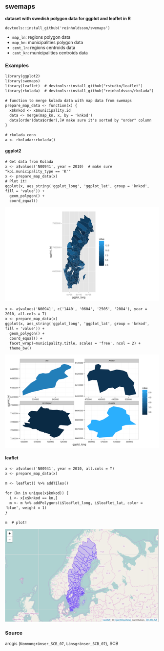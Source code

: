 ## swemaps

**dataset with swedish polygon data for ggplot and leaflet in R**

    devtools::install_github('reinholdsson/swemaps')

- `map_ln`: regions polygon data
- `map_kn`: municipalities polygon data
- `cent_ln`: regions centroids data
- `cent_kn`: municipalities centroids data

### Examples

```{r}
library(ggplot2)
library(swemaps)
library(leaflet)  # devtools::install_github("rstudio/leaflet")
library(rkolada)  # devtools::install_github("reinholdsson/rkolada")

# function to merge kolada data with map data from swemaps
prepare_map_data <- function(x) {
  x$knkod <- x$municipality.id
  data <- merge(map_kn, x, by = 'knkod')
  data[order(data$order),]# make sure it's sorted by "order" column
}

# rkolada conn
a <- rkolada::rkolada()
```

#### ggplot2

```{r}
# Get data from Kolada
x <- a$values('N00941', year = 2010)  # make sure "kpi.municipality_type == 'K'"
x <- prepare_map_data(x)
# Plot it!
ggplot(x, aes_string('ggplot_long', 'ggplot_lat', group = 'knkod', fill = 'value')) +
  geom_polygon() +
  coord_equal()
```

![](/img/example_1.png?raw=true)

```{r}
x <- a$values('N00941', c('1440', '0604', '2505', '2084'), year = 2010, all.cols = T)
x <- prepare_map_data(x)
ggplot(x, aes_string('ggplot_long', 'ggplot_lat', group = 'knkod', fill = 'value')) +
  geom_polygon() +
  coord_equal() +
  facet_wrap(~municipality.title, scales = 'free', ncol = 2) +
  theme_bw()
```

![](/img/example_2.png?raw=true)
  
#### leaflet
```{r}
x <- a$values('N00941', year = 2010, all.cols = T)
x <- prepare_map_data(x)

m <- leaflet() %>% addTiles()

for (kn in unique(x$knkod)) {
  i <- x[x$knkod == kn,]
  m <- m %>% addPolygons(i$leaflet_long, i$leaflet_lat, color = 'blue', weight = 1)
}

m  # plot!
```

![](/img/example_3.png?raw=true)

### Source

arcgis (`Kommungränser_SCB_07`, `Länsgränser_SCB_07`), SCB
